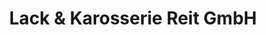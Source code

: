 ---
title: "Lack & Karosserie Reit GmbH"
url: /asperg/lack-und-karosserie-reit-gmbh/
shop: Autowerkstatt
---